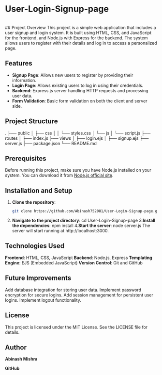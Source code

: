 # User-Login-Signup-page
<br>
## Project Overview
This project is a simple web application that includes a user signup and login system. It is built using HTML, CSS, and JavaScript for the frontend, and Node.js with Express for the backend. The system allows users to register with their details and log in to access a personalized page.

## Features
- **Signup Page**: Allows new users to register by providing their information.
- **Login Page**: Allows existing users to log in using their credentials.
- **Backend**: Express.js server handling HTTP requests and processing user data.
- **Form Validation**: Basic form validation on both the client and server side.

## Project Structure

. ├── public │ ├── css │ │ └── styles.css │ └── js │ └── script.js ├── routes │ ├── index.js ├── views │ ├── login.ejs │ ├── signup.ejs ├── server.js ├── package.json └── README.md


## Prerequisites
Before running this project, make sure you have Node.js installed on your system. You can download it from [Node.js official site](https://nodejs.org/).

## Installation and Setup
1. **Clone the repository**:
   ```bash
   git clone https://github.com/Abinash752081/User-Login-Signup-page.git
2. **Navigate to the project directory**:
   cd User-Login-Signup-page
3.**Install the dependencies**:
   npm install
4.**Start the server**:
   node server.js
  The server will start running at http://localhost:3000.

## Technologies Used
 **Frontend**: HTML, CSS, JavaScript
 **Backend**: Node.js, Express
 **Templating Engine**: EJS (Embedded JavaScript)
 **Version Control**: Git and GitHub
 
## Future Improvements
Add database integration for storing user data.
Implement password encryption for secure logins.
Add session management for persistent user logins.
Implement logout functionality.

## License
This project is licensed under the MIT License. See the LICENSE file for details.

## Author
 **Abinash Mishra**

**GitHub**
